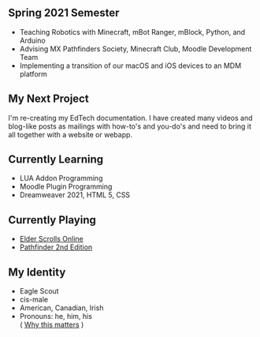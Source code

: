 ## Spring 2021 Semester
- Teaching Robotics with Minecraft, mBot Ranger, mBlock, Python, and Arduino
- Advising MX Pathfinders Society, Minecraft Club, Moodle Development Team
- Implementing a transition of our macOS and iOS devices to an MDM platform

## My Next Project
I'm re-creating my EdTech documentation. I have created many videos and blog-like posts as mailings with how-to's
and you-do's and need to bring it all together with a website or webapp.

## Currently Learning
- LUA Addon Programming
- Moodle Plugin Programming
- Dreamweaver 2021, HTML 5, CSS

## Currently Playing
- [Elder Scrolls Online](https://www.elderscrollsonline.com/)
- [Pathfinder 2nd Edition](https://paizo.com/)

## My Identity
- Eagle Scout
- cis-male
- American, Canadian, Irish
- Pronouns: he, him, his  
  \( [Why this matters](https://www.mypronouns.org/what-and-why) \)
